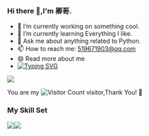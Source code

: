  ### Hi there 👋,I'm 卿哥.

- 🔭 I’m currently working on something cool.
- 🌱 I’m currently learning Everything I like.
- 💬 Ask me about anything related to Python.
- 📫 How to reach me: 519671903@qq.com
- 😄 Read more about me
- [![Typing SVG](https://readme-typing-svg.demolab.com?font=Fira+Code&pause=1000&color=E185F7&width=435&lines=life+is+fucking+movie)](https://git.io/typing-svg)

![](https://github-readme-stats.vercel.app/api?username=luoyunqinghaha&show_icons=true&theme=transparent)

You are my ![Visitor Count](https://profile-counter.glitch.me/wisdom-zhe/count.svg) visitor,Thank You! :peach:

### My Skill Set

![](https://img.shields.io/badge/Java-ED8B00?style=for-the-badge&logo=openjdk&logoColor=white)![](https://img.shields.io/badge/Python-3776AB?style=for-the-badge&logo=python&logoColor=white)

